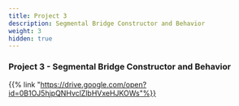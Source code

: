 ```yaml
---
title: Project 3
description: Segmental Bridge Constructor and Behavior
weight: 3
hidden: true
---
```


### Project 3 - Segmental Bridge Constructor and Behavior

{{% link "https://drive.google.com/open?id=0B1OJ5hjpQNHvclZlbHVxeHJKOWs"%}}
